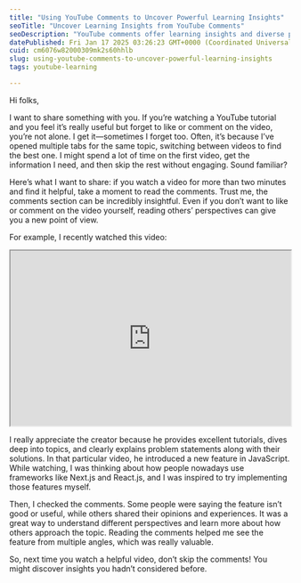 ```yaml
---
title: "Using YouTube Comments to Uncover Powerful Learning Insights"
seoTitle: "Uncover Learning Insights from YouTube Comments"
seoDescription: "YouTube comments offer learning insights and diverse perspectives to enhance understanding"
datePublished: Fri Jan 17 2025 03:26:23 GMT+0000 (Coordinated Universal Time)
cuid: cm6076w82000309mk2s60hhlb
slug: using-youtube-comments-to-uncover-powerful-learning-insights
tags: youtube-learning

---
```


Hi folks,

I want to share something with you. If you’re watching a YouTube tutorial and you feel it’s really useful but forget to like or comment on the video, you’re not alone. I get it—sometimes I forget too. Often, it’s because I’ve opened multiple tabs for the same topic, switching between videos to find the best one. I might spend a lot of time on the first video, get the information I need, and then skip the rest without engaging. Sound familiar?

Here’s what I want to share: if you watch a video for more than two minutes and find it helpful, take a moment to read the comments. Trust me, the comments section can be incredibly insightful. Even if you don’t want to like or comment on the video yourself, reading others’ perspectives can give you a new point of view.

For example, I recently watched this video:

<iframe width="100%" height="315" src="https://www.youtube.com/embed/LEF4UaM5m4U?si=mtcE7aB4TaIsiOrm"></iframe>

I really appreciate the creator because he provides excellent tutorials, dives deep into topics, and clearly explains problem statements along with their solutions. In that particular video, he introduced a new feature in JavaScript. While watching, I was thinking about how people nowadays use frameworks like Next.js and React.js, and I was inspired to try implementing those features myself.

Then, I checked the comments. Some people were saying the feature isn’t good or useful, while others shared their opinions and experiences. It was a great way to understand different perspectives and learn more about how others approach the topic. Reading the comments helped me see the feature from multiple angles, which was really valuable.

So, next time you watch a helpful video, don’t skip the comments! You might discover insights you hadn’t considered before.
